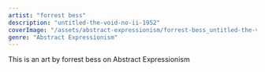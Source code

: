 ```yaml
---
artist: "forrest bess"
description: "untitled-the-void-no-ii-1952"
coverImage: "/assets/abstract-expressionism/forrest-bess_untitled-the-void-no-ii-1952.jpg"
genre: "Abstract Expressionism"
---
```

This is an art by forrest bess on Abstract Expressionism

